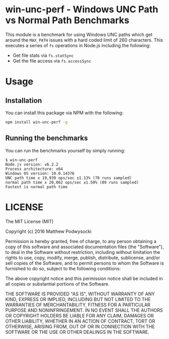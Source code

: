 # win-unc-perf -  Windows UNC Path vs Normal Path Benchmarks

This module is a benchmark for using Windows UNC paths which get around the `MAX_PATH` issues with a hard coded limit of 260 characters.  This executes a series of `fs` operations in Node.js including the following:
- Get file stats via `fs.statSync`
- Get the file access via `fs.accessSync`

# Usage

## Installation

You can install this package via NPM with the following:
```bash
npm install win-unc-perf -g
```

## Running the benchmarks

You can run the benchmarks yourself by simply running:

```
$ win-unc-perf
Node.js version: v6.2.2
Process architecture: x64
Windows OS version: 10.0.14376
UNC path time x 19,939 ops/sec ±1.13% (78 runs sampled)
normal path time x 20,062 ops/sec ±1.50% (89 runs sampled)
Fastest is normal path time
```

# LICENSE

The MIT License (MIT)

Copyright (c) 2016 Matthew Podwysocki

Permission is hereby granted, free of charge, to any person obtaining a copy
of this software and associated documentation files (the "Software"), to deal
in the Software without restriction, including without limitation the rights
to use, copy, modify, merge, publish, distribute, sublicense, and/or sell
copies of the Software, and to permit persons to whom the Software is
furnished to do so, subject to the following conditions:

The above copyright notice and this permission notice shall be included in all
copies or substantial portions of the Software.

THE SOFTWARE IS PROVIDED "AS IS", WITHOUT WARRANTY OF ANY KIND, EXPRESS OR
IMPLIED, INCLUDING BUT NOT LIMITED TO THE WARRANTIES OF MERCHANTABILITY,
FITNESS FOR A PARTICULAR PURPOSE AND NONINFRINGEMENT. IN NO EVENT SHALL THE
AUTHORS OR COPYRIGHT HOLDERS BE LIABLE FOR ANY CLAIM, DAMAGES OR OTHER
LIABILITY, WHETHER IN AN ACTION OF CONTRACT, TORT OR OTHERWISE, ARISING FROM,
OUT OF OR IN CONNECTION WITH THE SOFTWARE OR THE USE OR OTHER DEALINGS IN THE
SOFTWARE.


